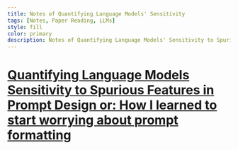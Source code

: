 ```yaml
---
title: Notes of Quantifying Language Models' Sensitivity
tags: [Notes, Paper Reading, LLMs]
style: fill
color: primary
description: Notes of Quantifying Language Models' Sensitivity to Spurious Features in Prompt Design or: How I learned to start worrying about prompt formatting
---
```

# [Quantifying Language Models Sensitivity to Spurious Features in Prompt Design or: How I learned to start worrying about prompt formatting](https://arxiv.org/abs/2310.11324)
